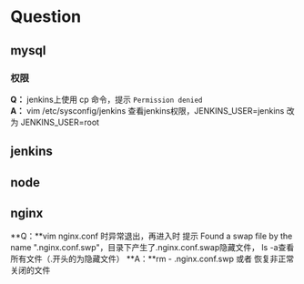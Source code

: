 # Question

## mysql
### 权限
**Q：** jenkins上使用 cp 命令，提示 `Permission denied`     
**A：** vim /etc/sysconfig/jenkins 查看jenkins权限，JENKINS_USER=jenkins 改为 JENKINS_USER=root
## jenkins
## node
## nginx
**Q：**vim nginx.conf 时异常退出，再进入时 提示 Found a swap file by the name ".nginx.conf.swp"，目录下产生了.nginx.conf.swap隐藏文件， ls -a查看所有文件（.开头的为隐藏文件）
**A：**rm - .nginx.conf.swp 或者 恢复非正常关闭的文件